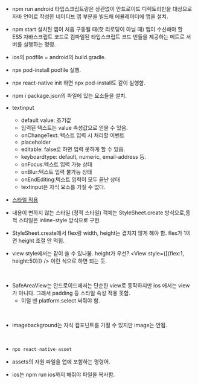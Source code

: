 - npm run android
  타입스크립트랑은 상관없이 안드로이드 디렉토리만을 대상으로 자바 언어로 작성한 네이티브 앱 부분을 빌드해 에뮬레이터에 앱을 설치.
- npm start
  설치된 앱이 처음 구동될 때(핫 리로딩이 아닐 때) 앱이 수신해야 할 ES5 자바스크립트 코드로 컴파일된 타입스크립트 코드 번들을 제공하는 메트로 서버를 실행하는 명령.
- ios의 podfile = android의 build.gradle.
- npx pod-install
  podfile 실행.
- npx react-native init 하면 npx pod-install도 같이 실행함.
- npm i
  package.json의 파일에 있는 요소들을 설치.
- textinput

  - default value: 초기값
  - 입력된 텍스트는 value 속성값으로 얻을 수 있음.
  - onChangeText: 텍스트 입력 시 처리할 이벤트
  - placeholder
  - editable: false로 하면 입력 못하게 할 수 있음.
  - keyboardtype: default, numeric, email-address 등.
  - onFocus:텍스트 입력 가능 상태
  - onBlur:텍스트 입력 불가능 상태
  - onEndEditing:텍스트 입력이 모두 끝난 상태
  - textinput은 자식 요소를 가질 수 없다.
- [스타일 적용](https://joylee-developer.tistory.com/146)
- 내용이 변하지 않는 스타일 (정적 스타일) 객체는 StyleSheet.create 방식으로,동적 스타일은 inline-style 방식으로 구현.
- StyleSheet.create에서 flex랑 width, height는 겹치지 않게 해야 함. flex가 1이면 height 조절 안 먹힘.
- view style에서는 같이 쓸 수 있나봄. height가 우선? <View style={[{flex:1, height:50}]} /> 이런 식으로 하면 되는 듯.

<br/>

- SafeAreaView는 안드로이드에서는 단순한 view로 동작하지만 ios 에서는 view가 아니다. 그래서 padding 등 스타일 속성 적용 못함.
  - 이럴 땐 platform.select 써줘야 함.

<br/>

- imagebackground는 자식 컴포넌트를 가질 수 있지만 image는 안됨.

<br/>

- ```js
  npx react-native-asset
  ```

-  assets의 자원 파일을 앱에 포함하는 명령어.

- ios는 npm run ios까지 해줘야 파일을 복사함.
